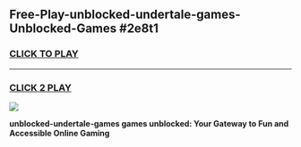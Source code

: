 
## Free-Play-unblocked-undertale-games-Unblocked-Games #2e8t1
<h3>
<a href="https://news.freeplayer.one?title=unblocked-undertale-games&ref=8M">CLICK TO PLAY</a></h3>
<hr>

<h3>
<a href="https://news.freeplayer.one?title=unblocked-undertale-games&ref=8M">CLICK 2 PLAY</a>
  
</h3>

<a href="https://news.freeplayer.one?title=unblocked-undertale-games&ref=8M"><img src="https://clearcache.store/games.png"></a>


**unblocked-undertale-games games unblocked: Your Gateway to Fun and Accessible Online Gaming**
